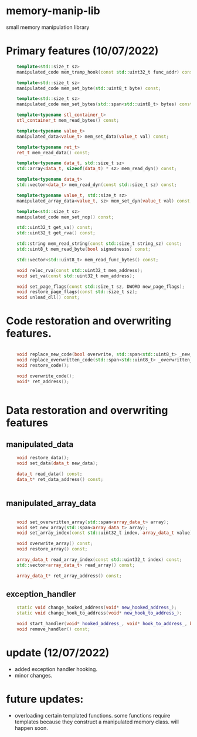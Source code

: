 # memory-manip-lib
small memory manipulation library
# Primary features (10/07/2022)
```cpp
    template<std::size_t sz>
    manipulated_code mem_tramp_hook(const std::uint32_t func_addr) const;

    template<std::size_t sz>
    manipulated_code mem_set_byte(std::uint8_t byte) const;

    template<std::size_t sz>
    manipulated_code mem_set_bytes(std::span<std::uint8_t> bytes) const;

    template<typename stl_container_t>
    stl_container_t mem_read_bytes() const;

    template<typename value_t>
    manipulated_data<value_t> mem_set_data(value_t val) const;

    template<typename ret_t>
    ret_t mem_read_data() const;

    template<typename data_t, std::size_t sz>
    std::array<data_t, sizeof(data_t) * sz> mem_read_dyn() const;

    template<typename data_t>
    std::vector<data_t> mem_read_dyn(const std::size_t sz) const;

    template<typename value_t, std::size_t sz>
    manipulated_array_data<value_t, sz> mem_set_dyn(value_t val) const;

    template<std::size_t sz>
    manipulated_code mem_set_nop() const;

    std::uint32_t get_va() const;
    std::uint32_t get_rva() const;

    std::string mem_read_string(const std::size_t string_sz) const;
    std::uint8_t mem_read_byte(bool signednesss) const;

    std::vector<std::uint8_t> mem_read_func_bytes() const;

    void reloc_rva(const std::uint32_t mem_address);
    void set_va(const std::uint32_t mem_address);

    void set_page_flags(const std::size_t sz, DWORD new_page_flags);
    void restore_page_flags(const std::size_t sz);
    void unload_dll() const;

 ```

# Code restoration and overwriting features.
```cpp

	void replace_new_code(bool overwrite, std::span<std::uint8_t> _new_code);
	void replace_overwritten_code(std::span<std::uint8_t> _overwritten_code);
	void restore_code();

	void overwrite_code();
	void* ret_address();



```

# Data restoration and overwriting features
## manipulated_data
``` cpp
	void restore_data();
	void set_data(data_t new_data);

	data_t read_data() const;
	data_t* ret_data_address() const;
	
```
## manipulated_array_data
```cpp

	void set_overwritten_array(std::span<array_data_t> array);
	void set_new_array(std::span<array_data_t> array);
	void set_array_index(const std::uint32_t index, array_data_t value) const;

	void overwrite_array() const;
	void restore_array() const;

	array_data_t read_array_index(const std::uint32_t index) const;
	std::vector<array_data_t> read_array() const;

	array_data_t* ret_array_address() const;
```

## exception_handler
```cpp
	static void change_hooked_address(void* new_hooked_address_);
	static void change_hook_to_address(void* new_hook_to_address_);

	void start_handler(void* hooked_address_, void* hook_to_address_, bool breakpoint);
	void remove_handler() const;
```

# update (12/07/2022)
- added exception handler hooking.
- minor changes.

# future updates:
- overloading certain templated functions. some functions require templates because they construct a manipulated memory class. will happen soon.
